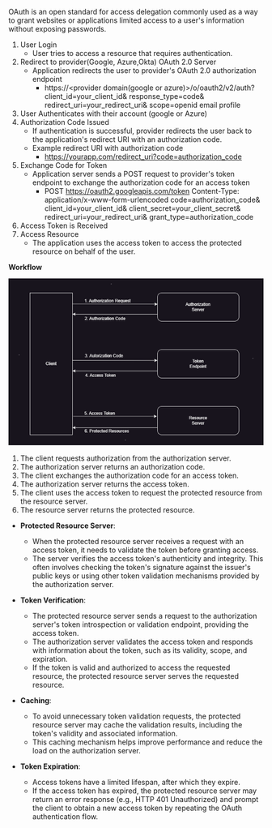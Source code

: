 OAuth is an open standard for access delegation commonly used as a way to grant websites or applications limited access to a user's information without exposing passwords. 

1. User Login
    - User tries to access a resource that requires authentication.
2. Redirect to provider(Google, Azure,Okta) OAuth 2.0 Server
    - Application redirects the user to provider's OAuth 2.0 authorization endpoint
        - https://<provider domain(google or azure)>/o/oauth2/v2/auth?
            client_id=your_client_id&
            response_type=code&
            redirect_uri=your_redirect_uri&
            scope=openid email profile
3. User Authenticates with their account (google or Azure)
4. Authorization Code Issued
    - If authentication is successful, provider redirects the user back to the application's redirect URI with an authorization code.
    - Example redirect URI with authorization code
        - https://yourapp.com/redirect_uri?code=authorization_code
5. Exchange Code for Token
    - Application server sends a POST request to provider's token endpoint to exchange the authorization code for an access token
        - POST https://oauth2.googleapis.com/token
            Content-Type: application/x-www-form-urlencoded
            code=authorization_code&
            client_id=your_client_id&
            client_secret=your_client_secret&
            redirect_uri=your_redirect_uri&
            grant_type=authorization_code
6. Access Token is Received
7. Access Resource
    - The application uses the access token to access the protected resource on behalf of the user.


**Workflow**

![Oauth-workflow](images/Oauth-workflow.png)

1. The client requests authorization from the authorization server.
2. The authorization server returns an authorization code.
3. The client exchanges the authorization code for an access token.
4. The authorization server returns the access token.
5. The client uses the access token to request the protected resource from the resource server.
6. The resource server returns the protected resource.

- **Protected Resource Server**:
    - When the protected resource server receives a request with an access token, it needs to validate the token before granting access.
    - The server verifies the access token's authenticity and integrity. This often involves checking the token's signature against the issuer's public keys or using other token validation mechanisms provided by the authorization server.

- **Token Verification**:
    - The protected resource server sends a request to the authorization server's token introspection or validation endpoint, providing the access token.
    - The authorization server validates the access token and responds with information about the token, such as its validity, scope, and expiration.
    - If the token is valid and authorized to access the requested resource, the protected resource server serves the requested resource.

- **Caching**:
    - To avoid unnecessary token validation requests, the protected resource server may cache the validation results, including the token's validity and associated information.
    - This caching mechanism helps improve performance and reduce the load on the authorization server.

- **Token Expiration**:
    - Access tokens have a limited lifespan, after which they expire.
    - If the access token has expired, the protected resource server may return an error response (e.g., HTTP 401 Unauthorized) and prompt the client to obtain a new access token by repeating the OAuth authentication flow.